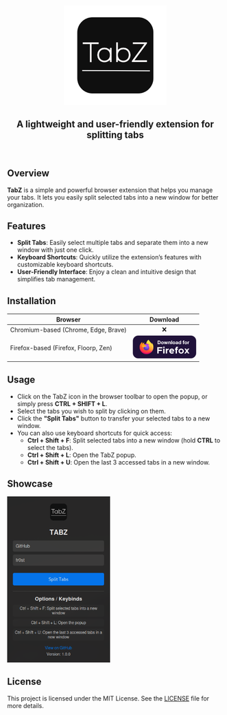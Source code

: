 <div align="center">

<img width= 240px src="assets/logo.png">

## A lightweight and user-friendly extension for splitting tabs

</div>

<br>

## Overview

**TabZ** is a simple and powerful browser extension that helps you manage your tabs. It lets you easily split selected tabs into a new window for better organization.

## Features

- **Split Tabs**: Easily select multiple tabs and separate them into a new window with just one click.
- **Keyboard Shortcuts**: Quickly utilize the extension’s features with customizable keyboard shortcuts.
- **User-Friendly Interface**: Enjoy a clean and intuitive design that simplifies tab management.

## Installation

| Browser                                | Download                                                                                                                                                                |
| -------------------------------------- | ----------------------------------------------------------------------------------------------------------------------------------------------------------------------- |
|  Chromium-based (Chrome, Edge, Brave) | <div align="center"> :x: </div>  |
| Firefox-based (Firefox, Floorp, Zen) | [<img src="assets/download-firefox.svg" height="53" alt="Firefox Download">](https://addons.mozilla.org/en-US/firefox/addon/tabz-extension/) |



## Usage

- Click on the TabZ icon in the browser toolbar to open the popup, or simply press **CTRL + SHIFT + L**.
- Select the tabs you wish to split by clicking on them.
- Click the **"Split Tabs"** button to transfer your selected tabs to a new window.
- You can also use keyboard shortcuts for quick access:
  - **Ctrl + Shift + F**: Split selected tabs into a new window (hold **CTRL** to select the tabs).
  - **Ctrl + Shift + L**: Open the TabZ popup.
  - **Ctrl + Shift + U**: Open the last 3 accessed tabs in a new window.

## Showcase

<img src="assets/showcase.png" alt="showcase" width="240px"> <!-- Adjust width as needed -->

## License

This project is licensed under the MIT License. See the [LICENSE](LICENSE) file for more details.
